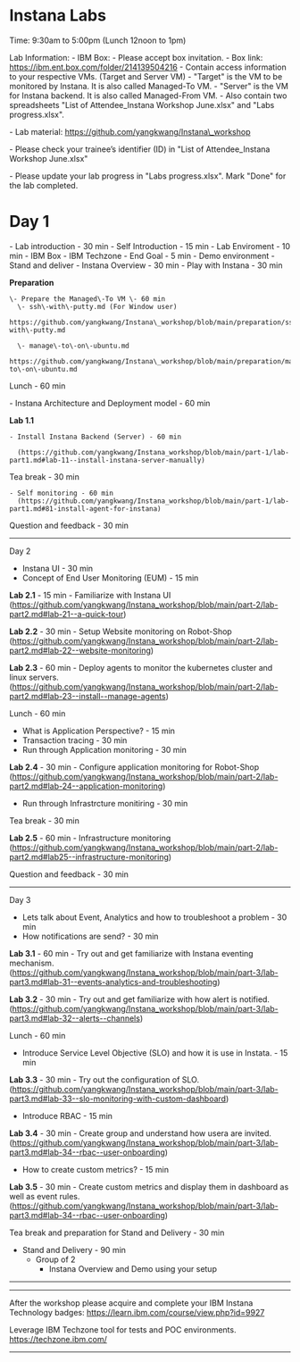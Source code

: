 # Instana Labs

Time: 9:30am to 5:00pm (Lunch 12noon to 1pm)

Lab Information:
   \- IBM Box:
    \- Please accept box invitation.
    \- Box link: https://ibm.ent.box.com/folder/214139504216
    \- Contain access information to your respective VMs. (Target and Server VM)
      \- "Target" is the VM to be monitored by Instana. It is also called Managed\-To VM.
      \- "Server" is the VM for Instana backend. It is also called Managed-From VM.
    \- Also contain two spreadsheets \"List of Attendee\_Instana Workshop June.xlsx\" and \"Labs progress.xlsx\".

  \- Lab material: https://github.com/yangkwang/Instana\_workshop

  \- Please check your trainee’s identifier (ID) in \"List of Attendee\_Instana Workshop June.xlsx\"

  \- Please update your lab progress in "Labs progress.xlsx". Mark \"Done\" for the lab completed.


# Day 1
  \- Lab introduction \- 30 min
    \- Self Introduction \- 15 min
    \- Lab Enviroment \- 10 min
      \- IBM Box
      \- IBM Techzone
    \- End Goal \- 5 min
      \- Demo environment
      \- Stand and deliver
  \- Instana Overview \- 30 min
  \- Play with Instana \- 30 min

  **Preparation**

    \- Prepare the Managed\-To VM \- 60 min
      \- ssh\-with\-putty.md (For Window user) 
        https://github.com/yangkwang/Instana\_workshop/blob/main/preparation/ssh\-with\-putty.md

      \- manage\-to\-on\-ubuntu.md 
        https://github.com/yangkwang/Instana\_workshop/blob/main/preparation/manage\-to\-on\-ubuntu.md

  Lunch \- 60 min

  \- Instana Architecture and Deployment model \- 60 min

  **Lab 1.1**

    - Install Instana Backend (Server) - 60 min

      (https://github.com/yangkwang/Instana_workshop/blob/main/part-1/lab-part1.md#lab-11--install-instana-server-manually) 

  Tea break - 30 min

    - Self monitoring - 60 min
      (https://github.com/yangkwang/Instana_workshop/blob/main/part-1/lab-part1.md#81-install-agent-for-instana)

  Question and feedback - 30 min

-------------------------------------------------------------
Day 2
  - Instana UI - 30 min
  - Concept of End User Monitoring (EUM) - 15 min

  **Lab 2.1** - 15 min
    - Familiarize with Instana UI
      (https://github.com/yangkwang/Instana_workshop/blob/main/part-2/lab-part2.md#lab-21--a-quick-tour)

  **Lab 2.2** - 30 min
    - Setup Website monitoring on Robot-Shop
      (https://github.com/yangkwang/Instana_workshop/blob/main/part-2/lab-part2.md#lab-22--website-monitoring)

  **Lab 2.3** - 60 min
    - Deploy agents to monitor the kubernetes cluster and linux servers.
      (https://github.com/yangkwang/Instana_workshop/blob/main/part-2/lab-part2.md#lab-23--install--manage-agents)

  Lunch - 60 min

  - What is Application Perspective? - 15 min
  - Transaction tracing - 30 min
  - Run through Application monitoring - 30 min
  
  **Lab 2.4** - 30 min
    - Configure application monitoring for Robot-Shop
      (https://github.com/yangkwang/Instana_workshop/blob/main/part-2/lab-part2.md#lab-24--application-monitoring)

  - Run through Infrastrcture monitiring - 30 min

  Tea break - 30 min

  **Lab 2.5** - 60 min
    - Infrastructure monitoring
      (https://github.com/yangkwang/Instana_workshop/blob/main/part-2/lab-part2.md#lab25--infrastructure-monitoring)

  Question and feedback - 30 min

-----------------------------------------------------------------------------
Day 3

  - Lets talk about Event, Analytics and how to troubleshoot a problem - 30 min
  - How notifications are send? - 30 min

  **Lab 3.1** - 60 min
    - Try out and get familiarize with Instana eventing mechanism.
      (https://github.com/yangkwang/Instana_workshop/blob/main/part-3/lab-part3.md#lab-31--events-analytics-and-troubleshooting)

  **Lab 3.2** - 30 min
    - Try out and get familiarize with how alert is notified.
      (https://github.com/yangkwang/Instana_workshop/blob/main/part-3/lab-part3.md#lab-32--alerts--channels)

  Lunch - 60 min

  - Introduce Service Level Objective (SLO) and how it is use in Instata. - 15 min

  **Lab 3.3** - 30 min
    - Try out the configuration of SLO. 
      (https://github.com/yangkwang/Instana_workshop/blob/main/part-3/lab-part3.md#lab-33--slo-monitoring-with-custom-dashboard)

  - Introduce RBAC - 15 min
  
  **Lab 3.4** - 30 min
    - Create group and understand how usera are invited.
      (https://github.com/yangkwang/Instana_workshop/blob/main/part-3/lab-part3.md#lab-34--rbac--user-onboarding)

  - How to create custom metrics? - 15 min

  **Lab 3.5** - 30 min
    - Create custom metrics and display them in dashboard as well as event rules.
      (https://github.com/yangkwang/Instana_workshop/blob/main/part-3/lab-part3.md#lab-34--rbac--user-onboarding)

  Tea break and preparation for Stand and Delivery - 30 min

  - Stand and Delivery - 90 min
    - Group of 2
      - Instana Overview and Demo using your setup

----------------------------
----------------------------

After the workshop please acquire and complete your IBM Instana Technology badges:
https://learn.ibm.com/course/view.php?id=9927

Leverage IBM Techzone tool for tests and POC environments.
https://techzone.ibm.com/ 

----------------------------------

